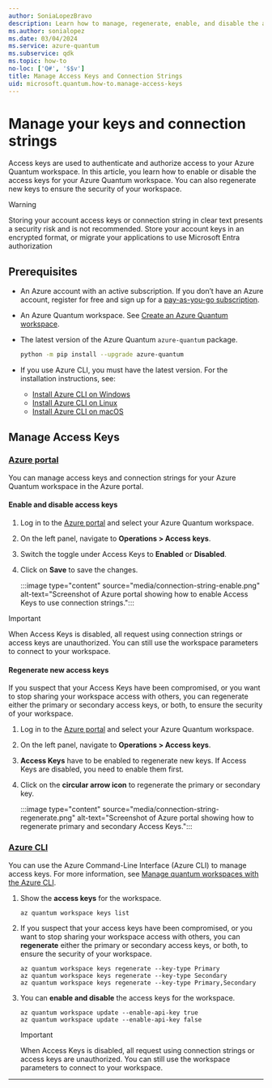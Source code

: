 ```yaml
---
author: SoniaLopezBravo
description: Learn how to manage, regenerate, enable, and disable the access keys and connection strings for your Azure Quantum workspace.
ms.author: sonialopez
ms.date: 03/04/2024
ms.service: azure-quantum
ms.subservice: qdk
ms.topic: how-to
no-loc: ['Q#', '$$v']
title: Manage Access Keys and Connection Strings
uid: microsoft.quantum.how-to.manage-access-keys
---
```


# Manage your keys and connection strings

Access keys are used to authenticate and authorize access to your Azure Quantum workspace. In this article, you learn how to enable or disable the access keys for your Azure Quantum workspace. You can also regenerate new keys to ensure the security of your workspace.

> [!WARNING]
> Storing your account access keys or connection string in clear text presents a security risk and is not recommended. Store your account keys in an encrypted format, or migrate your applications to use Microsoft Entra authorization

## Prerequisites

- An Azure account with an active subscription. If you don’t have an Azure account, register for free and sign up for a [pay-as-you-go subscription](https://azure.microsoft.com/pricing/purchase-options/pay-as-you-go).
- An Azure Quantum workspace. See [Create an Azure Quantum workspace](xref:microsoft.quantum.how-to.workspace).
- The latest version of the Azure Quantum `azure-quantum` package.

    ```bash
    python -m pip install --upgrade azure-quantum
    ```

- If you use Azure CLI, you must have the latest version. For the installation instructions, see:

    - [Install Azure CLI on Windows](/cli/azure/install-azure-cli-windows)
    - [Install Azure CLI on Linux](/cli/azure/install-azure-cli-linux)
    - [Install Azure CLI on macOS](/cli/azure/install-azure-cli-macos)

## Manage Access Keys

### [Azure portal](#tab/tabid-portal)

You can manage access keys and connection strings for your Azure Quantum workspace in the Azure portal.

#### Enable and disable access keys

1. Log in to the [Azure portal](https://portal.azure.com/) and select your Azure Quantum workspace.
1. On the left panel, navigate to **Operations > Access keys**.
1. Switch the toggle under Access Keys to **Enabled** or **Disabled**.
1. Click on **Save** to save the changes.

    :::image type="content" source="media/connection-string-enable.png" alt-text="Screenshot of Azure portal showing how to enable Access Keys to use connection strings.":::

> [!IMPORTANT]
> When Access Keys is disabled, all request using connection strings or access keys are unauthorized. You can still use the workspace parameters to connect to your workspace.

#### Regenerate new access keys

If you suspect that your Access Keys have been compromised, or you want to stop sharing your workspace access with others, you can regenerate either the primary or secondary access keys, or both, to ensure the security of your workspace.

1. Log in to the [Azure portal](https://portal.azure.com/) and select your Azure Quantum workspace.
1. On the left panel, navigate to **Operations > Access keys**.
1. **Access Keys** have to be enabled to regenerate new keys. If Access Keys are disabled, you need to enable them first.
1. Click on the **circular arrow icon** to regenerate the primary or secondary key.

    :::image type="content" source="media/connection-string-regenerate.png" alt-text="Screenshot of Azure portal showing how to regenerate primary and secondary Access Keys.":::

### [Azure CLI](#tab/tabid-azurecli)

You can use the Azure Command-Line Interface (Azure CLI) to manage access keys. For more information, see [Manage quantum workspaces with the Azure CLI](xref:microsoft.quantum.workspaces-cli).

1. Show the **access keys** for the workspace.

    ```azurecli
    az quantum workspace keys list 
    ```

1. If you suspect that your access keys have been compromised, or you want to stop sharing your workspace access with others, you can **regenerate** either the primary or secondary access keys, or both, to ensure the security of your workspace.

    ```azurecli
    az quantum workspace keys regenerate --key-type Primary 
    az quantum workspace keys regenerate --key-type Secondary 
    az quantum workspace keys regenerate --key-type Primary,Secondary 
    ```

1. You can **enable and disable** the access keys for the workspace.

    ```azurecli
    az quantum workspace update --enable-api-key true 
    az quantum workspace update --enable-api-key false 
    ```

    > [!IMPORTANT]
    > When Access Keys is disabled, all request using connection strings or access keys are unauthorized. You can still use the workspace parameters to connect to your workspace.
  
***


